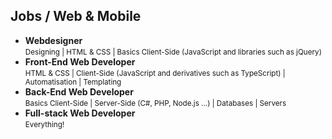 Jobs **/ Web & Mobile**
-----------------------

- **Webdesigner**  
  <small>Designing | HTML & CSS | Basics Client-Side (JavaScript and libraries such as jQuery)</small>
- **Front-End Web Developer**  
  <small>HTML & CSS | Client-Side (JavaScript and derivatives such as TypeScript) | Automatisation | Templating </small>
- **Back-End Web Developer**  
  <small>Basics Client-Side | Server-Side (C#, PHP, Node.js …) | Databases | Servers</small>
- **Full-stack Web Developer**  
  <small>Everything!</small>